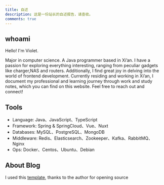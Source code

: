 ```yaml
---
title: 自述
description: 这是一份站长的自述报告，请查收。
comments: true
---
```


## whoami

Hello! I'm Violet.

Major in computer science. A Java programmer based in Xi’an. I have a passion for exploring everything interesting, ranging from peculiar gadgets like charger,NAS and routers. Additionally, I find great joy in delving into the world of frontend development. Currently residing and working in Xi’an, I document my professional and learning journey through work and study notes, which you can find on this website. Feel free to reach out and connect!

## Tools

- Language: Java、JavaScript、TypeScript
- Framework: Spring & SpringCloud、Vue、Nuxt
- Databases: MySQL、PostgreSQL、MongoDB
- Middleware: Redis、Elasticsearch、Zookeeper、Kafka、RabbitMQ、Nginx
- Ops: Docker、Centos、Ubuntu、Debian

## About Blog

I used this [template](https://github.com/lxchapu/astro-gyoza), thanks to the author for opening source
